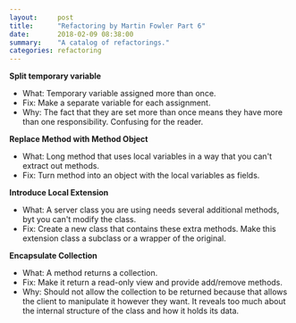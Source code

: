 ```yaml
---
layout:     post
title:      "Refactoring by Martin Fowler Part 6"
date:       2018-02-09 08:38:00
summary:    "A catalog of refactorings." 
categories: refactoring
---
```


**Split temporary variable**  
* What: Temporary variable assigned more than once.  
* Fix: Make a separate variable for each assignment.  
* Why: The fact that they are set more than once means they have more than one responsibility. Confusing for the reader.  

**Replace Method with Method Object**  
* What: Long method that uses local variables in a way that you can't extract out methods.  
* Fix: Turn method into an object with the local variables as fields. 

**Introduce Local Extension**  
* What: A server class you are using needs several additional methods, byt you can't modify the class.
* Fix: Create a new class that contains these extra methods. Make this extension class a subclass or a wrapper of the original.

**Encapsulate Collection**  
* What: A method returns a collection.
* Fix: Make it return a read-only view and provide add/remove methods.  
* Why: Should not allow the collection to be returned because that allows the client to manipulate it however they want. It reveals too much about the internal structure of the class and how it holds its data.  
 

